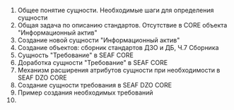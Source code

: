 1. Общее понятие сущности. Необходимые шаги для определения сущности
2. Общая задача по описанию стандартов. Отсутствие в CORE объекта "Информационный актив"
3. Создание новой сущности "Информационный актив"
4. Создание объектов: сборник стандартов ДЗО и ДБ, Ч.7 Сборника
5. Сущность "Требование" в SEAF CORE
6. Доработка сущности "Требование" в SEAF CORE
7. Механизм расширения атрибутов сущности при необходимости в SEAF DZO CORE
8. Создание сущности требования в SEAF DZO CORE
9. Пример создания необходимых требований
10. 